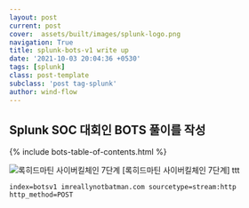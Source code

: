 ```yaml
---
layout: post
current: post
cover:  assets/built/images/splunk-logo.png
navigation: True
title: splunk-bots-v1 write up
date: '2021-10-03 20:04:36 +0530'
tags: [splunk]
class: post-template
subclass: 'post tag-splunk'
author: wind-flow
---
```


## Splunk SOC 대회인 BOTS 풀이를 작성
{% include bots-table-of-contents.html %}

![록히드마틴 사이버킬체인 7단계]({{site.baseurl}}/cyberkillchain.jpg)
[록히드마틴 사이버킬체인 7단계]
ttt
```
index=botsv1 imreallynotbatman.com sourcetype=stream:http http_method=POST
```
